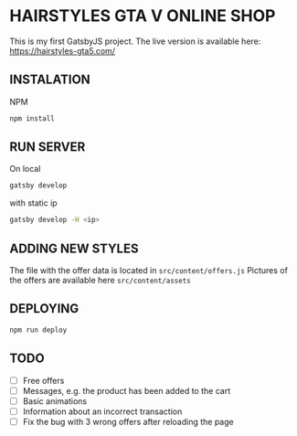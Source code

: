 # HAIRSTYLES GTA V ONLINE SHOP

This is my first GatsbyJS project.
The live version is available here: https://hairstyles-gta5.com/

## INSTALATION

NPM

```bash
npm install
```

## RUN SERVER

On local

```bash
gatsby develop
```

with static ip

```bash
gatsby develop -H <ip>
```

## ADDING NEW STYLES

The file with the offer data is located in `src/content/offers.js`
Pictures of the offers are available here `src/content/assets`

## DEPLOYING

```bash
npm run deploy
```

## TODO

- [ ] Free offers
- [ ] Messages, e.g. the product has been added to the cart
- [ ] Basic animations
- [ ] Information about an incorrect transaction
- [ ] Fix the bug with 3 wrong offers after reloading the page
